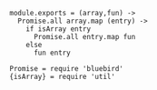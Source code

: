     module.exports = (array,fun) ->
      Promise.all array.map (entry) ->
        if isArray entry
          Promise.all entry.map fun
        else
          fun entry

    Promise = require 'bluebird'
    {isArray} = require 'util'
